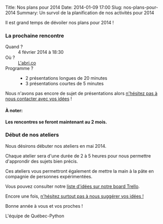 Title: Nos plans pour 2014
Date: 2014-01-09 17:00
Slug: nos-plans-pour-2014
Summary: Un survol de la planification de nos activités pour 2014

Il est grand temps de dévoiler nos plans pour 2014 !

### La prochaine rencontre

<dl>
    <dt>
        Quand ?
    </dt>
    <dd>
        4 février 2014 à 18:30
    </dd>
    <dt>
        Où ?
    </dt>
    <dd>
        <a href="https://abri.co/">L'abri.co</a>
    </dd>
    <dt>Programme ?</dt>
    <dd>
        <ul class="disc">
            <li>2 présentations longues de 20 minutes</li>
            <li>3 présentations courtes de 5 minutes</li>
        </ul>
    </dd>
</dl>

Nous n'avons pas encore de sujet de présentations alors <a href="mailto:info@quebecpython.org">n'hésitez pas à nous contacter avec vos idées</a> !

#### À noter:

**Les rencontres se feront maintenant au 2 mois.**

### Début de nos ateliers

Nous désirons débuter nos ateliers en mai 2014.

Chaque atelier sera d'une durée de 2 à 5 heures pour nous permettre d'approndir des sujets bien précis.

Ces ateliers vous permettront également de mettre la main à la pâte en compagnie de personnes expérimentées.

Vous pouvez consulter notre <a href="https://trello.com/c/Lc0TTDng">liste d'idées sur notre board Trello</a>.

Encore une fois, <a href="mailto:info@quebecpython.org">n'hésitez surtout pas à nous suggérer vos idées !</a>

Bonne année à vous et vos proches !

L'équipe de Québec-Python